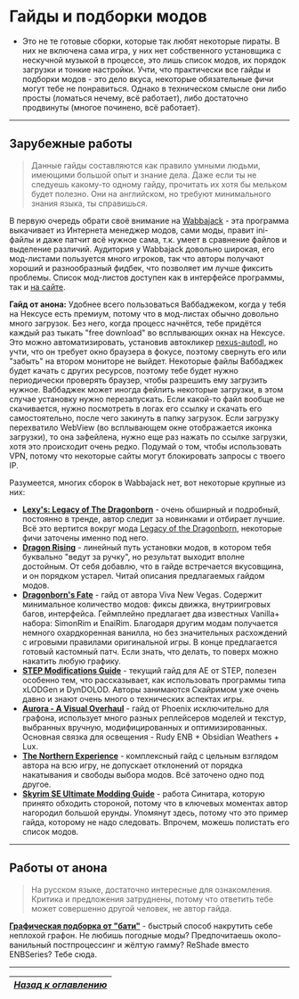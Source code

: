 # Гайды и подборки модов

+ Это не те готовые сборки, которые так любят некоторые пираты. В них не включена сама игра, у них нет собственного установщика с нескучной музыкой в процессе, это лишь список модов, их порядок загрузки и тонкие настройки. Учти, что практически все гайды и подборки модов - это дело вкуса, некоторые обязательные фичи могут тебе не понравиться. Однако в техническом смысле они либо просты (ломаться нечему, всё работает), либо достаточно продвинуты (многое починено, всё работает).

------

## Зарубежные работы

> Данные гайды составляются как правило умными людьми, имеющими большой опыт и знание дела. Даже если ты не следуешь какому-то одному гайду, прочитать их хотя бы мельком будет полезно. Они на английском, но требуют минимального знания языка, ты справишься.

В первую очередь обрати своё внимание на [Wabbajack](https://www.wabbajack.org) - эта программа выкачивает из Интернета менеджер модов, сами моды, правит ini-файлы и даже патчит всё нужное сама, т.к. умеет в сравнение файлов и выделение различий. Аудитория у Wabbajack довольно широкая, его мод-листами пользуется много игроков, так что авторы получают хороший и разнообразный фидбек, что позволяет им лучше фиксить проблемы. Список мод-листов доступен как в интерфейсе программы, так и [на сайте](https://www.wabbajack.org/gallery).

**Гайд от анона:** Удобнее всего пользоваться Ваббаджеком, когда у тебя на Нексусе есть премиум, потому что в мод-листах обычно довольно много загрузок. Без него, когда процесс начнётся, тебе придётся каждый раз тыкать "free download" во всплывающих окнах на Нексусе. Это можно автоматизировать, установив автокликер [nexus-autodl](https://parsiad.ca/nexus-autodl/), но учти, что он требует окно браузера в фокусе, поэтому свернуть его или "забыть" на втором мониторе не выйдет. Некоторые файлы Ваббаджек будет качать с других ресурсов, поэтому тебе будет нужно периодически проверять браузер, чтобы разрешить ему загрузить нужное. Ваббаджек может иногда фейлить некоторые загрузки, в этом случае установку нужно перезапускать. Если какой-то файл вообще не скачивается, нужно посмотреть в логах его ссылку и скачать его самостоятельно, после чего закинуть в папку загрузок. Если загрузку перехватило WebView (во всплывающем окне отображается иконка загрузки), то она зафейлена, нужно еще раз нажать по ссылке загрузки, хотя это происходит очень редко. Подумай о том, чтобы использовать VPN, потому что некоторые сайты могут блокировать запросы с твоего IP.

Разумеется, многих сборок в Wabbajack нет, вот некоторые крупные из них:
  + **[Lexy's: Legacy of The Dragonborn](https://lexyslotd.com)** - очень обширный и подробный, постоянно в тренде, автор следит за новинками и отбирает лучшие. Всё это вертится вокруг мода [Legacy of the Dragonborn](https://www.nexusmods.com/skyrimspecialedition/mods/11802), некоторые фичи заточены именно под него.
  + **[Dragon Rising](https://belowthesunmodding.wordpress.com/2017/04/30/dragon-rising)** - линейный путь установки модов, в котором тебя буквально "ведут за ручку", но результат выходит вполне достойным. От себя добавлю, что в гайде встречается вкусовщина, и он порядком устарел. Читай описания предлагаемых гайдом модов.
  + **[Dragonborn's Fate](https://dragonbornsfate.moddinglinked.com)** - гайд от автора Viva New Vegas. Содержит минимальное количество модов: фиксы движка, внутриигровых багов, интерфейса. Геймплейно предлагает два известных Vanilla+ набора: SimonRim и EnaiRim. Благодаря другим модам получается немного охардкоренная ванилла, но без значительных расхождений с игровыми правилами оригинальной игры. В конце предлагается готовый кастомный патч. Если знать, что делать, то поверх можно накатить любую графику.
  + **[STEP Modifications Guide](https://stepmodifications.org/wiki/SkyrimSE:2.2.0)** - текущий гайд для AE от STEP, полезен особенно тем, что рассказывает, как использовать программы типа xLODGen и DynDOLOD. Авторы занимаются Скайримом уже очень давно и знают очень много о технических аспектах игры.
  + **[Aurora - A Visual Overhaul](https://thephoenixflavour.com/skyrim-se/aur)** - гайд от Phoenix исключительно для графона, использует много разных реплейсеров моделей и текстур, выбранных вручную, модифицированных и оптимизированных. Основная связка для освещения - Rudy ENB + Obsidian Weathers + Lux.
  + **[The Northern Experience](https://www.nexusmods.com/skyrimspecialedition/mods/23894)** - комплексный гайд с цельным взглядом автора на всю игру, не допускает отклонений от порядка накатывания и свободы выбора модов. Всё заточено одно под другое.
  + **[Skyrim SE Ultimate Modding Guide](https://www.sinitargaming.com/skyrim_se.html)** - работа Синитара, которую принято обходить стороной, потому что в ключевых моментах автор нагородил большой ерунды. Упомянут здесь, потому что это пример гайда, которому не надо следовать. Впрочем, можешь полистать его список модов.

------

## Работы от анона

> На русском языке, достаточно интересные для ознакомления. Критика и предложения затруднены, потому что ответить тебе может совершенно другой человек, не автор гайда.

**[Графическая подборка от "бати"](../00_Resources/02_Anon_Guides/00_Daddy_Graphics/Guide.md)** - быстрый способ накрутить себе неплохой графон. Не любишь погодные моды? Предпочитаешь около-ванильный постпроцессинг и жёлтую гамму? ReShade вместо ENBSeries? Тебе сюда.

------

|[*Назад к оглавлению*](../01_Оглавление.md)|
|:---:|
